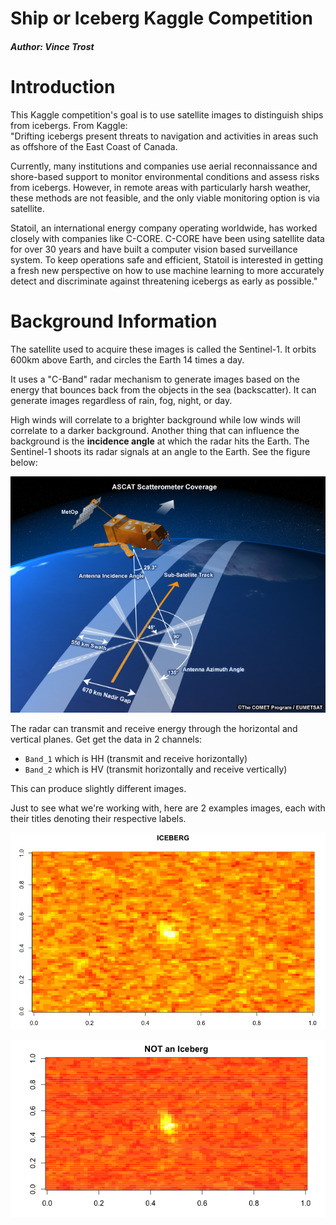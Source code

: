 # Ship or Iceberg Kaggle Competition
##### Author: Vince Trost

# Introduction

This Kaggle competition's goal is to use satellite images to distinguish ships from icebergs. From Kaggle:  
"Drifting icebergs present threats to navigation and activities in areas such as offshore of the East Coast of Canada.  

Currently, many institutions and companies use aerial reconnaissance and shore-based support to monitor environmental conditions and assess risks from icebergs. However, in remote areas with particularly harsh weather, these methods are not feasible, and the only viable monitoring option is via satellite.  

Statoil, an international energy company operating worldwide, has worked closely with companies like C-CORE. C-CORE have been using satellite data for over 30 years and have built a computer vision based surveillance system. To keep operations safe and efficient, Statoil is interested in getting a fresh new perspective on how to use machine learning to more accurately detect and discriminate against threatening icebergs as early as possible."  

# Background Information

The satellite used to acquire these images is called the Sentinel-1. It orbits 600km above Earth, and circles the Earth 14 times a day.  

It uses a "C-Band" radar mechanism to generate images based on the energy that bounces back from the objects in the sea (backscatter). It can generate images regardless of rain, fog, night, or day.  

High winds will correlate to a brighter background while low winds will correlate to a darker background. Another thing that can influence the background is the **incidence angle** at which the radar hits the Earth. The Sentinel-1 shoots its radar signals at an angle to the Earth. See the figure below:  

![](https://github.com/vjtrost88/ship_or_iceberg/blob/master/Resources/incidenceAngle.jpg)

The radar can transmit and receive energy through the horizontal and vertical planes. Get get the data in 2 channels:
- `Band_1` which is HH (transmit and receive horizontally)
- `Band_2` which is HV (transmit horizontally and receive vertically)  

This can produce slightly different images.

Just to see what we're working with, here are 2 examples images, each with their titles denoting their respective labels.  

![](https://github.com/vjtrost88/ship_or_iceberg/blob/master/Resources/iceberg.png)

![](https://github.com/vjtrost88/ship_or_iceberg/blob/master/Resources/notIceberg.png)
